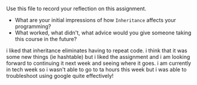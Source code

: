 Use this file to record your reflection on this assignment.

- What are your initial impressions of how `Inheritance` affects your programming?
- What worked, what didn't, what advice would you give someone taking this course in the future?

i liked that inheritance eliminates having to repeat code. i think that it was some new things (ie hashtable) but i liked the assignment and i am looking forward to continuing it next week and seeing where it goes. i am currently in tech week so i wasn't able to go to ta hours this week but i was able to troubleshoot using google quite effectively!